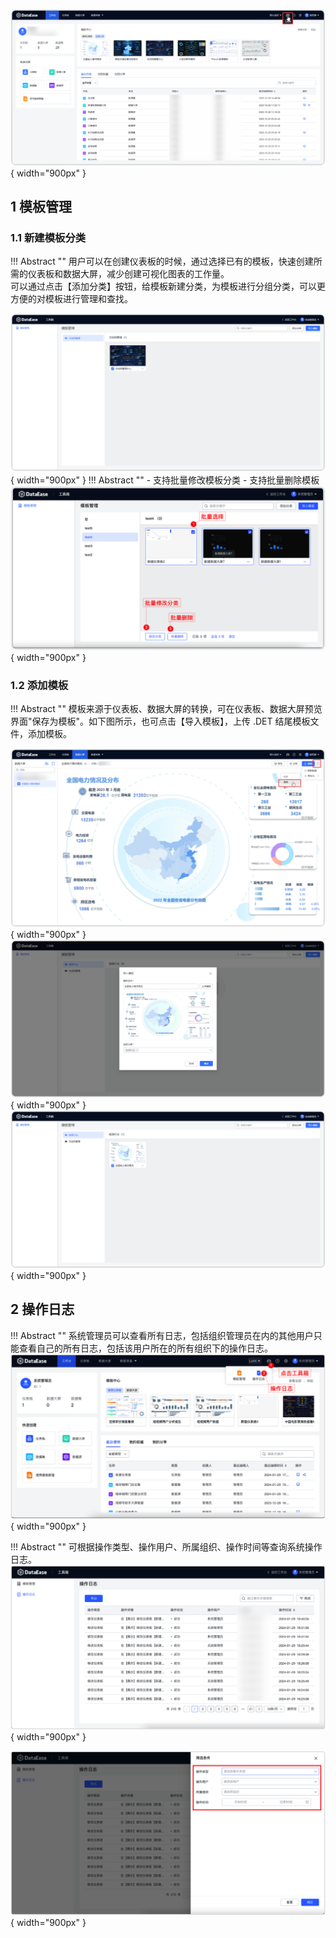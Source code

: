 

![百宝箱入口](../../img/system_management/百宝箱.png){ width="900px" }

##  1 模板管理

### 1.1 新建模板分类

!!! Abstract ""
    用户可以在创建仪表板的时候，通过选择已有的模板，快速创建所需的仪表板和数据大屏，减少创建可视化图表的工作量。  
    可以通过点击【添加分类】按钮，给模板新建分类，为模板进行分组分类，可以更方便的对模板进行管理和查找。

![模板管理界面](../../img/system_management/模板管理界面.png){ width="900px" }
!!! Abstract ""
    - 支持批量修改模板分类
    - 支持批量删除模板
![更新1](../../newimg/v2-2-1.PNG){ width="900px" }

### 1.2 添加模板

!!! Abstract ""
    模板来源于仪表板、数据大屏的转换，可在仪表板、数据大屏预览界面"保存为模板"。如下图所示，也可点击【导入模板】，上传 .DET 结尾模板文件，添加模板。

![导出为模板](../../img/system_management/导出为模板.png){ width="900px" }
![上传模板](../../img/system_management/上传模板.png){ width="900px" } 
![模板导入成功](../../img/system_management/模板导入成功.png){ width="900px" }

## 2 操作日志

!!! Abstract ""
    系统管理员可以查看所有日志，包括组织管理员在内的其他用户只能查看自己的所有日志，包括该用户所在的所有组织下的操作日志。
![操作日志入口](../../newimg/操作日志入口.png){ width="900px" }

!!! Abstract ""
    可根据操作类型、操作用户、所属组织、操作时间等查询系统操作日志。
![操作日志入口](../../newimg/操作日志1.png){ width="900px" }

![操作日志入口](../../newimg/操作日志2.png){ width="900px" }
